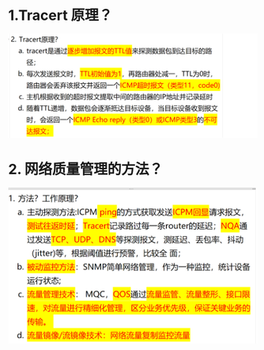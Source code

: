 # 1.Tracert 原理？

![alt text](images/面试题---基础/image.png)

# 2. 网络质量管理的方法？

![alt text](images/面试题---基础/image-1.png)
